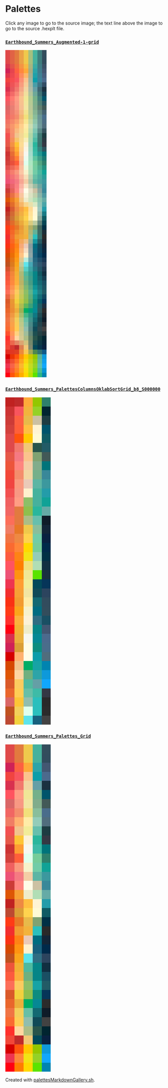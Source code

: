 # Palettes

Click any image to go to the source image; the text line above the image to go to the source .hexplt file.

### [`Earthbound_Summers_Augmented-1-grid`](Earthbound_Summers_Augmented-1-grid.hexplt)

[ ![Earthbound_Summers_Augmented-1-grid.png](Earthbound_Summers_Augmented-1-grid.png) ](Earthbound_Summers_Augmented-1-grid.png)

### [`Earthbound_Summers_PalettesColumnsOklabSortGrid_b8_S000000`](Earthbound_Summers_PalettesColumnsOklabSortGrid_b8_S000000.hexplt)

[ ![Earthbound_Summers_PalettesColumnsOklabSortGrid_b8_S000000.png](Earthbound_Summers_PalettesColumnsOklabSortGrid_b8_S000000.png) ](Earthbound_Summers_PalettesColumnsOklabSortGrid_b8_S000000.png)

### [`Earthbound_Summers_Palettes_Grid`](Earthbound_Summers_Palettes_Grid.hexplt)

[ ![Earthbound_Summers_Palettes_Grid.png](Earthbound_Summers_Palettes_Grid.png) ](Earthbound_Summers_Palettes_Grid.png)

Created with [palettesMarkdownGallery.sh](https://github.com/earthbound19/_ebDev/blob/master/scripts/imgAndVideo/palettesMarkdownGallery.sh).
